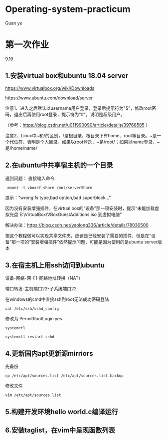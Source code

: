 # Operating-system-practicum
Guan ye

# 第一次作业
9.19

## 1.安装virtual box和ubuntu 18.04 server
https://www.virtualbox.org/wiki/Downloads

https://www.ubuntu.com/download/server

注意1、进入之后默认以username用户登录，登录后提示符为"$"，修改root密码，退出后再使用root登录，提示符为"#"，说明是超级用户。

（参考：https://blog.csdn.net/u011990090/article/details/39768585 ）

注意2、Linux中~和/的区别，/是根目录，根目录下有home、root等目录。~是一个代位符，表明是个人目录。如果以root登录，~是/root/；如果以name登录，~是/home/name/

## 2.在ubuntu中共享宿主机的一个目录
遇到问题：
直接输入命令

```
 mount -t vboxsf share /mnt/serverShare
```

提示："wrong fs type,bad option,bad superblock..."

因为没有安装增强插件，在virtual box的“设备”那一项安装时，提示“未能加载虚拟光盘 E:\VirtualBox\VBoxGuestAdditions.iso 到虚拟电脑”

解决办法：https://blog.csdn.net/yaolong336/article/details/78030500

按这个教程做可以实现共享文件夹，应该是已经安装了需要的插件，但是在“设备”那一项的“安装增强插件”依然提示问题，可能是因为使用的是ubuntu server版本

## 3.在宿主机上用ssh访问到ubuntu
设备-网络-网卡1-网络地址转换（NAT）

端口转发-主机端口22-子系统端口22

在windows的cmd中直接ssh到root无法成功密码登陆
```
cat /etc/ssh/sshd_config
```
修改为 PermitRootLogin yes
```
systemctl

systemctl restart sshd
```
## 4.更新国内apt更新源mirriors
先备份
```
cp /etc/apt/sources.list /etc/apt/sources.list.backup
```
修改文件
```
vim /etc/apt/sources.list
```

## 5.构建开发环境hello world.c编译运行
## 6.安装taglist，在vim中呈现函数列表
